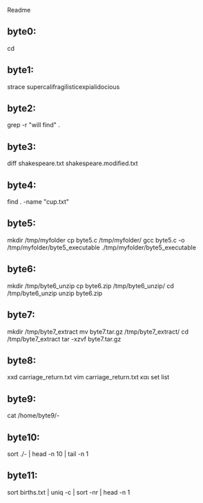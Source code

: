 Readme

## byte0: 
cd

## byte1:
strace supercalifragilisticexpialidocious

## byte2: 
grep -r "will find" .

## byte3: 
diff shakespeare.txt shakespeare.modified.txt

## byte4: 
find . -name "cup.txt"

## byte5: 
mkdir /tmp/myfolder
cp byte5.c /tmp/myfolder/
gcc byte5.c -o /tmp/myfolder/byte5_executable
./tmp/myfolder/byte5_executable

## byte6: 
mkdir /tmp/byte6_unzip
cp byte6.zip /tmp/byte6_unzip/
cd /tmp/byte6_unzip
unzip byte6.zip


## byte7: 
mkdir /tmp/byte7_extract
mv byte7.tar.gz /tmp/byte7_extract/
cd /tmp/byte7_extract
tar -xzvf byte7.tar.gz


## byte8: 
xxd carriage_return.txt
vim carriage_return.txt και set list

## byte9:
cat /home/byte9/-


## byte10: 
sort ./- | head -n 10 | tail -n 1

## byte11: 
sort births.txt | uniq -c | sort -nr | head -n 1

